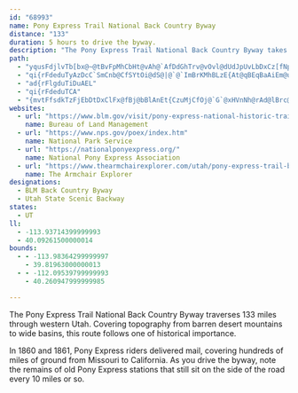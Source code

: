 ```yaml
---
id: "68993"
name: Pony Express Trail National Back Country Byway
distance: "133"
duration: 5 hours to drive the byway.
description: "The Pony Express Trail National Back Country Byway takes travelers back in time to experience the Pony Express. Sites along the way tell of the historic trail's operation from 1860 to 1861; it also details stagecoach travel."
path:
  - "yqusFdjlvTb[bx@~@tBvFpMhCbHt@vAh@`AfDdGhTrv@vOvl@dUdJpUvLbDxCz[fNpIzB~FxAr\\~MtAt@va@rPhBlApADlAVhQdAxI?hi@DxSI"
  - "qi{rFdeduTyAzDcC`SmCnb@CfSYtOi@dS@|@`@`ImBrKMhBLzE{At@qBEqBaAiEm@uDEwDTyCfAaNxFmInGuCJmJuBwIaDcKyC{Di@qEb@mBVgD|AwEdDmI|IiGhEg@\\mP|F_DhA{DpAuDz@{Bx@OFqQ|F_Dt@gB{@cAiBw@yFgAiEwA{C_CwAqBWmBNu@b@sEpGgBrAoBlB}Q`K_F\\_S~CcH\\{E\\eLt@mCl@cBpBqDrKe@xAcCrHqAhCcFlF_AlCsAlPYjG{@zCeChEuAr@iHtE_^bOoIlDoAh@iDdBk@t@e@l@_CfIu@x@sDpEcEzJ{E|DcKtH_DxCiL~K{BfDuFnJeQnUqAlAmF\\_E`@cAb@cBvG{C`A{@bBgApBsB\\mAfAcATiCb@yA`DmCjDmDpGiE|LuGvL_FxFwHzEuAh@iI|BgEu@SVk@tDSnAuBjA{Az@_AjFc@dCuAxC{ClAiBlAgAjGmAzBeBpDCjE_@vDmAjDwHpIc@d@_@~@cAdG?pG[lAuBz@q@lAc@pDu@x@s@v@mDbJqBz@_EjD{DP_Cn@cChCwD`F_DtHkApD_BrAoB^kDp@cGdC[NcBb@w@z@u@hBBvBhArCbAvDBbCyAzM[lAqGnMiBfCgEvEwD|GqCtEqB`Fm@zCq@~C{_@~l@}FtEaCjBcDtEqBbC{F|IuJjIaB`BY`CmBtCqDtB{F|BIpAY~AsEpZmBnX_AzEUpDPtEp@r\\JfIVbHhB~MbB~LPpDoC~MiApFaBfIQpIf@z`@?`AdEnXx@jBlB~CbFrIr@hBtBnCzA|DxChP`A~I~@`CtAxAfQtY`B~D"
  - "ad{rFlgduTiDuAEL"
  - "qi{rFdeduTCA"
  - "{mvtFfsdkTzFjEbDtDxClFx@fBj@bBlAnEt{CzuMjCfOj@`G`@xHVnNh@rAd@lBrc@`pB`p@vpGxDrXxJlo@x@rG~O`tAhk@xsDvAnHzC`MjWpaAtM`a@h@vBhAlHhBnHh@fBbDzGlCvGpHlh@~@|FdBrIr@lH|Blk@h@`HxBhTlHrn@tKzhA~MhmA~@rIRdDJva@H\\\\^dAp@x@dAfo@btArBrEh@vBHlCC~cBCrDa@rDtb@pNbEhA~JxAIx_@HhCNv@h@dA^d@pJbIdB~BxMp^bBlDrDzEf]v`@`GrF~q@nm@hArAn@pArA|ExHn\\rlBngIfApDncAx}CrAvETtBx@`WPfDvAnKNdBChC[~Fg@zDuB~HcCxG}EpJ_B~Bg@rAEpAd@fDGfAMPeAp@mAXo@`@e@p@}ClG_@`@i@XyB\\o@T]XUh@CzAb@lOEfDI`B_A`E}EfOiB`HsBvEqD|E_DfDwAbDu@fEsAbCsA|AaF`EgAp@kJlBkB`A_[~a@oFrFmHfD_Av@sB`C}B~C_BfF}GnRsCzIoArEaBtHg@xEI~B@rCr@|LdLft@hCrIxBrDhEzFzK|MpI~KdTlYbJlLjIlJvXfZbZn\\fGxIzEnHnfAb_B|Ul^tn@h_AhYza@t@hB|ChJrCxGlAzD~@dCn@lAhBnChDxDlClDNp@RrBD`BExCMpAoBfF_CtEWpAAxBf@|LZ`Vt@jhD?~UKfTOhsANbZJrFt@p]r@jRr@v^NzB~Uvb@tMnMbCpBrg@he@dEdDt@d@xBj@xsAtFlOQ~KYhCSjGqA|AMbI?pBy@pDe@dFGbBD~BlAjDtC`CxClC~ElC~DbV~_@n@lB?x@k@rGE`BPrA^~@ne@pu@jkD|pF|b@zq@t[~f@|}ApdCrT`]xDpGnAfBv@\\hDLdAd@z[jR|@VtTfBlAf@~@|@h@`AXjApOd}@xLfr@bA~E~@bCpIlQjqEzbJlcF~_Khe@b_AnDtFbC~CvDxD~MzLfpAxeAnAjAvCrDrDtF~BbFbUxu@l@fC@jCKtAeMrb@_@j@c@^yBp@u@f@_AxAMj@BZPh@zEz@rAr@dClEnAdAh@xABlAYnGsApMkAdOOd@gDrH_@lAi@dDb@`Lt@hIXpAn@fADZEp@UbAcCzFOl@?dAPxABt@iCjIWzA{@nJqBfJk@fCyAbCc@`@iDdB_XrHwBx@o@`@sBlBcB|BsAzBwJtRy@zBUvAMbDNpESx@kOjYe@dB{Ix_@sDrLgExb@oCtf@CbBDfBjTdw@PxAE~@wHpXmBdFg@fBMr@MxBAbO^dDd@`C~FrR\\fB\\rD|Fd_Ch@`XjMneFBnCIrAi@lB{M`PkIzGwCrA{JxIuDtF}Xvf@i@zAa@lCm@dMwAvPsAhMKdBDfBlEvw@n@pDpEnPbCzHnZ|y@~Jv\\xQli@fErIhAlBhBfBfH`GrBrBbEdDdKhHb[`RrCrA`GrBpXfIjC~@fAx@lV|W~OpOjA~BfC`E~^|f@nCxDd@~@r@hCXrD_@tz@HlDXdCtNds@fI|d@DlB_CvS?j@JrAXr@XXvHtFt@v@x@rAdIhRhClFzKtN~BrDf@rAvGbYvHjRxFtPr@jCXfBPxCoC|`BQzG]~C_@lAm@~@y@x@mRtIaCr@yFM__@aDkCKoA@yBl@wi@tR}@d@yDfDkAxAcd@bw@_AbAoAf@mAJiCQezCwUwHRwE^g@RiC`CsClFcHpIw@l@eEdCmD`B_RnGcAPuCLiIPu@^gCrByBdAiCf@eFJ]LSVIl@^`B^bELnCIpBSlCe@lCaFrWOp@}ElJcDzJiEzI{EdIyBzCUr@Ep@DxBn@zEDlAu@rrAXzCh@`ChApCx@lFzBfIh@~A\\f@bC~AhAd@d@FdBGvGyB`Di@~ACvCNrA|@xEzFpDdCdBn@ba@jJhEzBn]pSnA|@dAlArA~AvFfIlD`ElA`Azq@bc@vdCv|A|BjBhAlAxAfCh@vAdAnEb@lDBdCcHroDgEpbEk@rJ{QbeCaI`dAqEdo@[lDs@hFo@~Cy@rCsAlDii@lkA_FlLmOd\\sc@vaAmx@rfByw@xfByA~Fs@hEgHxh@yIfm@yE|^mDxUqKzv@wF~]{Cn\\KXqDFeLEDvz@qKPsAToBjN}@hKU~E_Cl[m@jAoRlJijB|_AoBf@cOfBmZjEwDZwKb@_b@t@mEBaDWuQmBkNeBup@cYmZ_N"
websites:
  - url: "https://www.blm.gov/visit/pony-express-national-historic-trail"
    name: Bureau of Land Management
  - url: "https://www.nps.gov/poex/index.htm"
    name: National Park Service
  - url: "https://nationalponyexpress.org/"
    name: National Pony Express Association
  - url: "https://www.thearmchairexplorer.com/utah/pony-express-trail-back-country-byway.php"
    name: The Armchair Explorer
designations:
  - BLM Back Country Byway
  - Utah State Scenic Backway
states:
  - UT
ll:
  - -113.93714399999993
  - 40.09261500000014
bounds:
  - - -113.98364299999997
    - 39.81963000000013
  - - -112.09539799999993
    - 40.260947999999985

---
```


The Pony Express Trail National Back Country Byway traverses 133 miles through western Utah. Covering topography from barren desert mountains to wide basins, this route follows one of historical importance.

In 1860 and 1861, Pony Express riders delivered mail, covering hundreds of miles of ground from Missouri to California. As you drive the byway, note the remains of old Pony Express stations that still sit on the side of the road every 10 miles or so.
